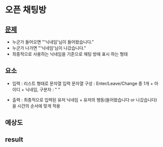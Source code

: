 # 오픈 채팅방

## [문제](https://school.programmers.co.kr/learn/courses/30/lessons/42888)

- 누군가 들어오면 "'닉네임'님이 들어왔습니다." 
- 누군가 나가면 "'닉네임'님이 나갔습니다."
- 최종적으로 사용하는 닉네임을 기준으로 채팅 방에 표시 하는 형태

## 요소

- 입력 : 리스트 형태로 문자열 입력 
        문자열 구성 : Enter/Leave/Change 중 1개 + 아이디 + 닉네임, 구분자 : " "

- 출력 : 최종적으로 입력된 유저 닉네임 + 유저의 행동(들어왔습니다 or 나갔습니다)을 시간의 순서에 맞게 적용

## 예상도


## result


